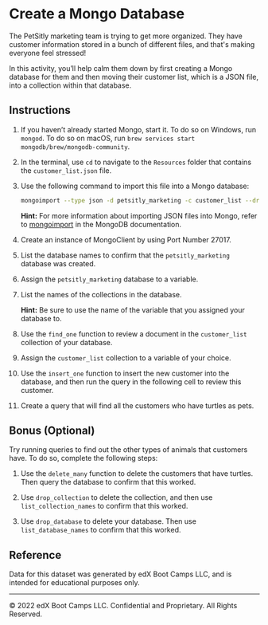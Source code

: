 # Create a Mongo Database

The PetSitly marketing team is trying to get more organized. They have customer information stored in a bunch of different files, and that's making everyone feel stressed!

In this activity, you’ll help calm them down by first creating a Mongo database for them and then moving their customer list, which is a JSON file, into a collection within that database.

## Instructions

1. If you haven’t already started Mongo, start it. To do so on Windows, run `mongod`. To do so on macOS, run `brew services start mongodb/brew/mongodb-community`.

2. In the terminal, use `cd` to navigate to the `Resources` folder that contains the `customer_list.json` file.

3. Use the following command to import this file into a Mongo database:

    ```bash
    mongoimport --type json -d petsitly_marketing -c customer_list --drop --jsonArray customer_list.json
    ```

    **Hint:** For more information about importing JSON files into Mongo, refer to [mongoimport](https://docs.mongodb.com/database-tools/mongoimport/#mongoimport) in the MongoDB documentation.

4. Create an instance of MongoClient by using Port Number 27017.

5. List the database names to confirm that the `petsitly_marketing` database was created. 

6. Assign the `petsitly_marketing` database to a variable.

7. List the names of the collections in the database. 

    **Hint:** Be sure to use the name of the variable that you assigned your database to.

8. Use the `find_one` function to review a document in the `customer_list` collection of your database.

9. Assign the `customer_list` collection to a variable of your choice.

10. Use the `insert_one` function to insert the new customer into the database, and then run the query in the following cell to review this customer.

11. Create a query that will find all the customers who have turtles as pets.

## Bonus (Optional)

Try running queries to find out the other types of animals that customers have. To do so, complete the following steps:

1. Use the `delete_many` function to delete the customers that have turtles. Then query the database to confirm that this worked.

2. Use `drop_collection` to delete the collection, and then use `list_collection_names` to confirm that this worked.

3. Use `drop_database` to delete your database. Then use `list_database_names` to confirm that this worked.

## Reference

Data for this dataset was generated by edX Boot Camps LLC, and is intended for educational purposes only.

---

© 2022 edX Boot Camps LLC. Confidential and Proprietary. All Rights Reserved.
